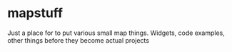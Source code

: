 # mapstuff

Just a place for to put various small map things.  Widgets, code examples, other things before they become actual projects
